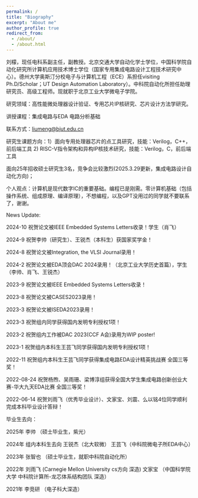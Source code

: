 ```yaml
---
permalink: /
title: "Biography"
excerpt: "About me"
author_profile: true
redirect_from: 
  - /about/
  - /about.html
---
```




刘檬，现任电科系副主任，副教授。北京交通大学自动化学士学位，中国科学院自动化研究所计算机应用技术博士学位（国家专用集成电路设计工程技术研究中心）。德州大学奥斯汀分校电子与计算机工程（ECE）系担任visiting Ph.D/Scholar；UT Design Automation Laboratory）。中科院自动化所担任助理研究员、高级工程师。现就职于北京工业大学微电子学院。

研究领域：高性能微处理器设计验证、专用芯片IP核研究、芯片设计方法学研究。

讲授课程：集成电路与EDA 电路分析基础

联系方式：liumeng@bjut.edu.cn 


研究生课题方向：1）面向专用处理器芯片的点工具研究，技能：Verilog，C++，前后端工具  2) RISC-V指令架构和异构IP核技术研究，技能：Verilog，C，前后端工具

面向25年招收硕士研究生3名，竞争会比较激烈(2025.3.29更新，集成电路设计自动化方向)；

个人观点：计算机是现代数字IC的重要基础。编程已是刚需。零计算机基础（包括操作系统、组成原理、编译原理），不想编程，以及GPT没用过的同学就不要联系了，谢谢。


News Update:

2024-10    祝贺论文被IEEE Embedded Systems Letters收录！学生（肖飞）

2024-9     祝贺李帅（研究生）、王锐杰（本科生）获国家奖学金！

2024-8     祝贺论文被Integration, the VLSI Journal录用！

2024-2     祝贺论文被EDA顶会DAC 2024录用！（北京工业大学历史首篇），学生（李帅、肖飞、王锐杰）

2023-9     祝贺论文被IEEE Embedded Systems Letters收录！

2023-8     祝贺论文被CASES2023录用！

2023-3     祝贺论文被ISEDA2023录用！

2023-3     祝贺组内同学获得国内发明专利授权1项！

2023-2     祝贺组内工作被DAC 2023(CCF A会)录用为WIP poster!

2023-1     祝贺组内本科生王芸飞同学获得国内发明专利授权1项！

2022-11    祝贺组内本科生王芸飞同学获得集成电路EDA设计精英挑战赛 全国三等奖！

2022-08-24 祝贺杨煦、吴雨珊、梁博淳组获得全国大学生集成电路创新创业大赛-华大九天EDA比赛 全国三等奖！

2022-06-14 祝贺刘雨飞（优秀毕业设计）、文家宝、刘震、么以铭4位同学顺利完成本科毕业设计答辩！


毕业生去向：

2025年  李帅     （硕士毕业生，紫光）

2024年  组内本科生去向 王锐杰（北大软微） 王芸飞（中科院微电子所EDA中心）

2023年  张智也   （硕士毕业生，就职中科院自动化所）

2022年  刘雨飞   (Carnegie Mellon University cs方向 深造)    文家宝  （中国科学院大学 中科院计算所-龙芯体系结构团队 深造）

2021年  李竞研  （电子科大深造）








